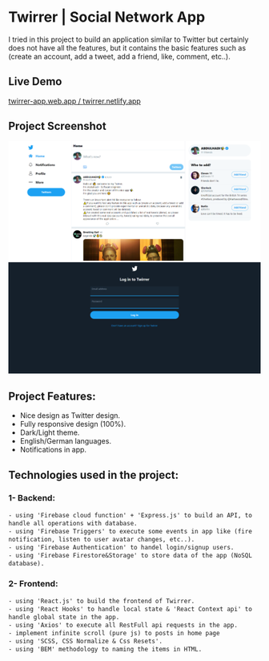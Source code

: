 # Twirrer | Social Network App

I tried in this project to build an application similar to Twitter but certainly does not have all the features, but it contains the basic features such as (create an account, add a tweet, add a friend, like, comment, etc..).

## Live Demo
[twirrer-app.web.app / ](https://twirrer-app.web.app/)
[twirrer.netlify.app](https://twirrer.netlify.app/)

## Project Screenshot
![Twirrer screenshot](./home.PNG)
![Twirrer screenshot](./twirrer.PNG)

## Project Features:
- Nice design as Twitter design.
- Fully responsive design (100%).
- Dark/Light theme.
- English/German languages.
- Notifications in app. 

## Technologies used in the project:
### 1- Backend:
    - using 'Firebase cloud function' + 'Express.js' to build an API, to handle all operations with database.
    - using 'Firebase Triggers' to execute some events in app like (fire notification, listen to user avatar changes, etc..).
    - using 'Firebase Authentication' to handel login/signup users.
    - using 'Firebase Firestore&Storage' to store data of the app (NoSQL database).

### 2- Frontend:
    - using 'React.js' to build the frontend of Twirrer.
    - using 'React Hooks' to handle local state & 'React Context api' to handle global state in the app.
    - using 'Axios' to execute all RestFull api requests in the app.
    - implement infinite scroll (pure js) to posts in home page
    - using 'SCSS, CSS Normalize & Css Resets'.
    - using 'BEM' methodology to naming the items in HTML.
